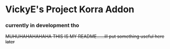 # VickyE's Project Korra Addon
### currently in development tho


~~MUHUHAHAHAHAHA THIS IS MY README......ill put something useful here later~~